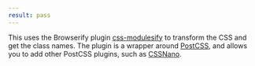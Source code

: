 ```yaml
---
result: pass
---
```


This uses the Browserify plugin [css-modulesify](https://github.com/css-modules/css-modulesify) to transform the CSS and get the class names. The plugin is a wrapper around [PostCSS](https://postcss.org/), and allows you to add other PostCSS plugins, such as [CSSNano](https://cssnano.co/).
